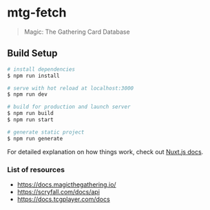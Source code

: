 # mtg-fetch

> Magic: The Gathering Card Database

## Build Setup

``` bash
# install dependencies
$ npm run install

# serve with hot reload at localhost:3000
$ npm run dev

# build for production and launch server
$ npm run build
$ npm run start

# generate static project
$ npm run generate
```

For detailed explanation on how things work, check out [Nuxt.js docs](https://nuxtjs.org).

### List of resources
* https://docs.magicthegathering.io/
* https://scryfall.com/docs/api
* https://docs.tcgplayer.com/docs
